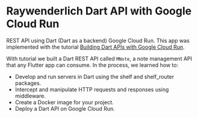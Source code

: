 # Raywenderlich Dart API with Google Cloud Run 

REST API using Dart (Dart as a backend) Google Cloud Run. 
This app was implemented with the tutorial [Building Dart APIs with Google Cloud Run](https://www.raywenderlich.com/31602619-building-dart-apis-with-google-cloud-run#toc-anchor-024).

With tutorial we built a Dart REST API called `MNote`, a note management API that any Flutter app can consume. In the process, we learned how to:

- Develop and run servers in Dart using the shelf and shelf_router packages.
- Intercept and manipulate HTTP requests and responses using middleware.
- Create a Docker image for your project.
- Deploy a Dart API on Google Cloud Run.
